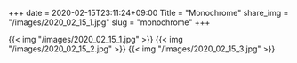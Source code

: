 +++
date  = 2020-02-15T23:11:24+09:00
Title = "Monochrome"
share_img = "/images/2020_02_15_1.jpg"
slug = "monochrome"
+++

{{< img "/images/2020_02_15_1.jpg" >}}
{{< img "/images/2020_02_15_2.jpg" >}}
{{< img "/images/2020_02_15_3.jpg" >}}